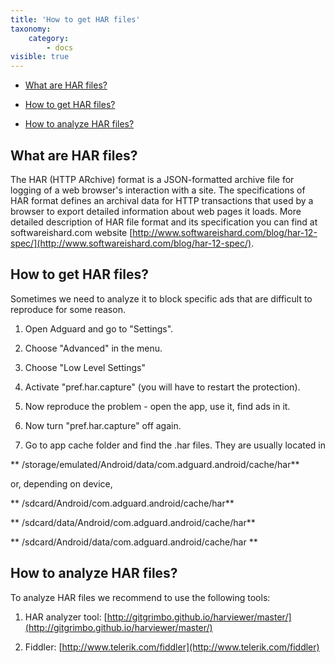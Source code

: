```yaml
---
title: 'How to get HAR files'
taxonomy:
    category:
        - docs
visible: true
---
```


* [What are HAR files?](#whatare)

* [How to get HAR files?](#howtoget)

* [How to analyze HAR files?](#howtoanalyze)

<a id="whatare"></a>
## What are HAR files?

The HAR (HTTP ARchive) format is a JSON-formatted archive file for logging of a web browser's interaction with a site. The specifications of HAR format defines an archival data for HTTP transactions that used by a browser to export detailed information about web pages it loads. More detailed description of HAR file format and its specification you can find at softwareishard.com website [http://www.softwareishard.com/blog/har-12-spec/](http://www.softwareishard.com/blog/har-12-spec/).

<a id="howtoget"></a>
## How to get HAR files?

Sometimes we need to analyze it to block specific ads that are difficult to reproduce for some reason.

1. Open Adguard and go to "Settings".

2. Choose "Advanced" in the menu.

3. Choose "Low Level Settings"

4. Activate "pref.har.capture" (you will have to restart the protection).

5. Now reproduce the problem - open the app, use it, find ads in it.

6. Now turn "pref.har.capture" off again.

7. Go to app cache folder and find the .har files. They are usually located in

  ** /storage/emulated/Android/data/com.adguard.android/cache/har**

   or, depending on device,

  **  /sdcard/Android/com.adguard.android/cache/har**

  **   /sdcard/data/Android/com.adguard.android/cache/har**

  **  /sdcard/Android/data/com.adguard.android/cache/har **

<a id="howtoanalyze"></a>
## How to analyze HAR files?

To analyze HAR files we recommend to use the following tools:

1. HAR analyzer tool: [http://gitgrimbo.github.io/harviewer/master/](http://gitgrimbo.github.io/harviewer/master/)

2. Fiddler: [http://www.telerik.com/fiddler](http://www.telerik.com/fiddler)
